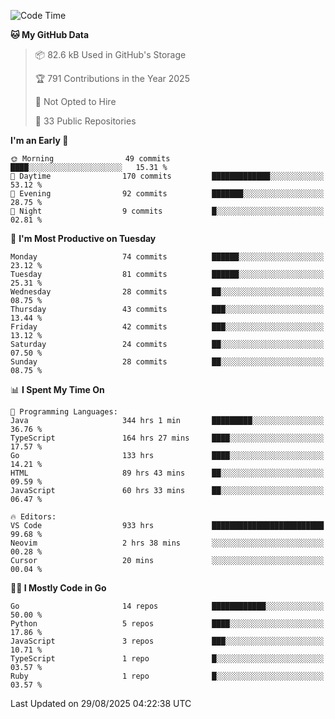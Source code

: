 <!--START_SECTION:thansetan-waka-->
![Code Time](http://img.shields.io/badge/Code%20Time-936%20hrs%2023%20mins-blue)

**🐱 My GitHub Data** 

> 📦 82.6 kB Used in GitHub's Storage 
 > 
> 🏆 791 Contributions in the Year 2025
 > 
> 🚫 Not Opted to Hire
 > 
> 📜 33 Public Repositories 
 > 

**I'm an Early 🐤** 

```text
🌞 Morning                49 commits          ████░░░░░░░░░░░░░░░░░░░░░   15.31 % 
🌆 Daytime                170 commits         █████████████░░░░░░░░░░░░   53.12 % 
🌃 Evening                92 commits          ███████░░░░░░░░░░░░░░░░░░   28.75 % 
🌙 Night                  9 commits           █░░░░░░░░░░░░░░░░░░░░░░░░   02.81 % 
```

📅 **I'm Most Productive on Tuesday** 

```text
Monday                   74 commits          ██████░░░░░░░░░░░░░░░░░░░   23.12 % 
Tuesday                  81 commits          ██████░░░░░░░░░░░░░░░░░░░   25.31 % 
Wednesday                28 commits          ██░░░░░░░░░░░░░░░░░░░░░░░   08.75 % 
Thursday                 43 commits          ███░░░░░░░░░░░░░░░░░░░░░░   13.44 % 
Friday                   42 commits          ███░░░░░░░░░░░░░░░░░░░░░░   13.12 % 
Saturday                 24 commits          ██░░░░░░░░░░░░░░░░░░░░░░░   07.50 % 
Sunday                   28 commits          ██░░░░░░░░░░░░░░░░░░░░░░░   08.75 % 
```

📊 **I Spent My Time On** 

```text
💬 Programming Languages: 
Java                     344 hrs 1 min       █████████░░░░░░░░░░░░░░░░   36.76 % 
TypeScript               164 hrs 27 mins     ████░░░░░░░░░░░░░░░░░░░░░   17.57 % 
Go                       133 hrs             ████░░░░░░░░░░░░░░░░░░░░░   14.21 % 
HTML                     89 hrs 43 mins      ██░░░░░░░░░░░░░░░░░░░░░░░   09.59 % 
JavaScript               60 hrs 33 mins      ██░░░░░░░░░░░░░░░░░░░░░░░   06.47 % 

🔥 Editors: 
VS Code                  933 hrs             █████████████████████████   99.68 % 
Neovim                   2 hrs 38 mins       ░░░░░░░░░░░░░░░░░░░░░░░░░   00.28 % 
Cursor                   20 mins             ░░░░░░░░░░░░░░░░░░░░░░░░░   00.04 % 
```

**🧑‍💻 I Mostly Code in Go** 

```text
Go                       14 repos            ████████████░░░░░░░░░░░░░   50.00 % 
Python                   5 repos             ████░░░░░░░░░░░░░░░░░░░░░   17.86 % 
JavaScript               3 repos             ███░░░░░░░░░░░░░░░░░░░░░░   10.71 % 
TypeScript               1 repo              █░░░░░░░░░░░░░░░░░░░░░░░░   03.57 % 
Ruby                     1 repo              █░░░░░░░░░░░░░░░░░░░░░░░░   03.57 % 
```

Last Updated on 29/08/2025 04:22:38 UTC
<!--END_SECTION:thansetan-waka-->
